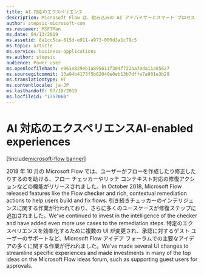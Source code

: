 ```yaml
---
title: AI 対応のエクスペリエンス
description: Microsoft Flow は、組み込みの AI アドバイザーとスマート プロセス デザイナーの拡大により、プロセスをより簡単にデジタル化することで、さまざまなスキルセットのユーザーが全体的な生産性を向上できるようにします。
author: stepsic-microsoft-com
ms.reviewer: MSFTMan
ms.date: 04/13/2019
ms.assetid: 8a1cc5ca-815d-e911-a973-000d3a1c79c5
ms.topic: article
ms.service: business-applications
ms.author: stepsic
audience: Power user
ms.openlocfilehash: e961e829eb1a895611f304f722aa70da11a85627
ms.sourcegitcommit: 13a94b4173f5b62040e0eb13b7dffe7a901e3b29
ms.translationtype: HT
ms.contentlocale: ja-JP
ms.lasthandoff: 07/18/2019
ms.locfileid: "1757060"
---
```

# <a name="ai-enabled-experiences"></a><span data-ttu-id="4d4a6-103">AI 対応のエクスペリエンス</span><span class="sxs-lookup"><span data-stu-id="4d4a6-103">AI-enabled experiences</span></span>

[!include[microsoft-flow banner](../includes/microsoft-flow.md)]

<span data-ttu-id="4d4a6-104">2018 年 10 月の Microsoft Flow では、ユーザーがフローを作成したり修正したりするのを助ける、フロー チェッカーやリッチ コンテキスト対応の修復アクションなどの機能がリリースされました。</span><span class="sxs-lookup"><span data-stu-id="4d4a6-104">In October 2018, Microsoft Flow released features like the Flow checker and rich, contextual remediation actions to help users build and fix flows.</span></span> <span data-ttu-id="4d4a6-105">引き続きチェッカーのインテリジェンスに関する作業が行われており、さらに多くのユースケースが修復ステップに追加されました。</span><span class="sxs-lookup"><span data-stu-id="4d4a6-105">We've continued to invest in the intelligence of the checker and have added even more use cases to the remediation steps.</span></span> <span data-ttu-id="4d4a6-106">特定のエクスペリエンスを効率化するために複数の UI が変更され、承認に対するゲスト ユーザーのサポートなど、Microsoft Flow アイデア フォーラムでの主要なアイデアの多くに関する作業が行われました。</span><span class="sxs-lookup"><span data-stu-id="4d4a6-106">We've made several UI changes to streamline specific experiences and made investments in many of the top ideas on the Microsoft Flow ideas forum, such as supporting guest users for approvals.</span></span>
